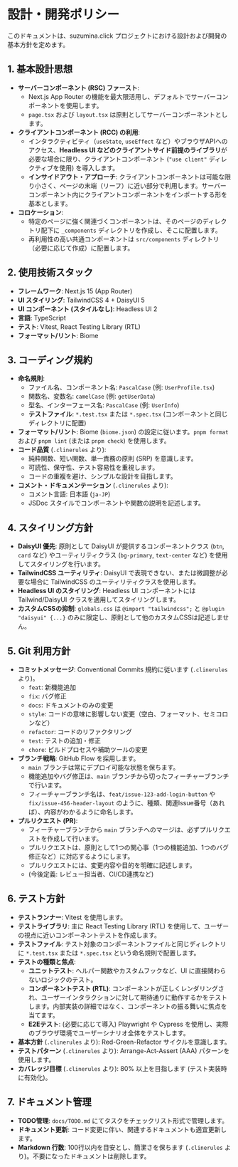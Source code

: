 # 設計・開発ポリシー

このドキュメントは、suzumina.click プロジェクトにおける設計および開発の基本方針を定めます。

## 1. 基本設計思想

- **サーバーコンポーネント (RSC) ファースト**:
  - Next.js App Router の機能を最大限活用し、デフォルトでサーバーコンポーネントを使用します。
  - `page.tsx` および `layout.tsx` は原則としてサーバーコンポーネントとします。
- **クライアントコンポーネント (RCC) の利用**:
  - インタラクティビティ（`useState`, `useEffect` など）やブラウザAPIへのアクセス、**Headless UI などのクライアントサイド前提のライブラリ**が必要な場合に限り、クライアントコンポーネント (`"use client"` ディレクティブを使用) を導入します。
  - **インサイドアウト・アプローチ**: クライアントコンポーネントは可能な限り小さく、ページの末端（リーフ）に近い部分で利用します。サーバーコンポーネント内にクライアントコンポーネントをインポートする形を基本とします。
- **コロケーション**:
  - 特定のページに強く関連づくコンポーネントは、そのページのディレクトリ配下に `_components` ディレクトリを作成し、そこに配置します。
  - 再利用性の高い共通コンポーネントは `src/components` ディレクトリ（必要に応じて作成）に配置します。

## 2. 使用技術スタック

- **フレームワーク**: Next.js 15 (App Router)
- **UI スタイリング**: TailwindCSS 4 + DaisyUI 5
- **UI コンポーネント (スタイルなし)**: Headless UI 2
- **言語**: TypeScript
- **テスト**: Vitest, React Testing Library (RTL)
- **フォーマット/リント**: Biome

## 3. コーディング規約

- **命名規則**:
  - ファイル名、コンポーネント名: `PascalCase` (例: `UserProfile.tsx`)
  - 関数名、変数名: `camelCase` (例: `getUserData`)
  - 型名、インターフェース名: `PascalCase` (例: `UserInfo`)
  - **テストファイル**: `*.test.tsx` または `*.spec.tsx` (コンポーネントと同じディレクトリに配置)
- **フォーマット/リント**: Biome (`biome.json`) の設定に従います。`pnpm format` および `pnpm lint` (または `pnpm check`) を使用します。
- **コード品質** (`.clinerules` より):
  - 純粋関数、短い関数、単一責務の原則 (SRP) を意識します。
  - 可読性、保守性、テスト容易性を重視します。
  - コードの重複を避け、シンプルな設計を目指します。
- **コメント・ドキュメンテーション** (`.clinerules` より):
  - コメント言語: 日本語 (`ja-JP`)
  - JSDoc スタイルでコンポーネントや関数の説明を記述します。

## 4. スタイリング方針

- **DaisyUI 優先**: 原則として DaisyUI が提供するコンポーネントクラス (`btn`, `card` など) やユーティリティクラス (`bg-primary`, `text-center` など) を使用してスタイリングを行います。
- **TailwindCSS ユーティリティ**: DaisyUI で表現できない、または微調整が必要な場合に TailwindCSS のユーティリティクラスを使用します。
- **Headless UI のスタイリング**: Headless UI コンポーネントには Tailwind/DaisyUI クラスを適用してスタイリングします。
- **カスタムCSSの抑制**: `globals.css` は `@import "tailwindcss";` と `@plugin "daisyui" {...}` のみに限定し、原則として他のカスタムCSSは記述しません。

## 5. Git 利用方針

- **コミットメッセージ**: Conventional Commits 規約に従います (`.clinerules` より)。
  - `feat`: 新機能追加
  - `fix`: バグ修正
  - `docs`: ドキュメントのみの変更
  - `style`: コードの意味に影響しない変更（空白、フォーマット、セミコロンなど）
  - `refactor`: コードのリファクタリング
  - `test`: テストの追加・修正
  - `chore`: ビルドプロセスや補助ツールの変更
- **ブランチ戦略**: GitHub Flow を採用します。
  - `main` ブランチは常にデプロイ可能な状態を保ちます。
  - 機能追加やバグ修正は、`main` ブランチから切ったフィーチャーブランチで行います。
  - フィーチャーブランチ名は、`feat/issue-123-add-login-button` や `fix/issue-456-header-layout` のように、種類、関連Issue番号（あれば）、内容がわかるように命名します。
- **プルリクエスト (PR)**:
  - フィーチャーブランチから `main` ブランチへのマージは、必ずプルリクエストを作成して行います。
  - プルリクエストは、原則として1つの関心事（1つの機能追加、1つのバグ修正など）に対応するようにします。
  - プルリクエストには、変更内容や目的を明確に記述します。
  - (今後定義: レビュー担当者、CI/CD連携など)

## 6. テスト方針

- **テストランナー**: Vitest を使用します。
- **テストライブラリ**: 主に React Testing Library (RTL) を使用して、ユーザーの視点に近いコンポーネントテストを作成します。
- **テストファイル**: テスト対象のコンポーネントファイルと同じディレクトリに `*.test.tsx` または `*.spec.tsx` という命名規則で配置します。
- **テストの種類と焦点**:
  - **ユニットテスト**: ヘルパー関数やカスタムフックなど、UI に直接関わらないロジックのテスト。
  - **コンポーネントテスト (RTL)**: コンポーネントが正しくレンダリングされ、ユーザーインタラクションに対して期待通りに動作するかをテストします。内部実装の詳細ではなく、コンポーネントの振る舞いに焦点を当てます。
  - **E2Eテスト**: (必要に応じて導入) Playwright や Cypress を使用し、実際のブラウザ環境でユーザーシナリオ全体をテストします。
- **基本方針** (`.clinerules` より): Red-Green-Refactor サイクルを意識します。
- **テストパターン** (`.clinerules` より): Arrange-Act-Assert (AAA) パターンを使用します。
- **カバレッジ目標** (`.clinerules` より): 80% 以上を目指します (テスト実装時に有効化)。

## 7. ドキュメント管理

- **TODO管理**: `docs/TODO.md` にてタスクをチェックリスト形式で管理します。
- **ドキュメント更新**: コード変更に伴い、関連するドキュメントも適宜更新します。
- **Markdown 行数**: 100行以内を目安とし、簡潔さを保ちます (`.clinerules` より)。不要になったドキュメントは削除します。
